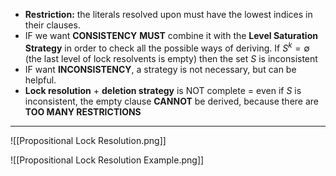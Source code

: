 - **Restriction:** the literals resolved upon must have the lowest indices in their clauses.
- IF we want **CONSISTENCY** **MUST** combine it with the **Level Saturation Strategy** in order to check all the possible ways of deriving. If $S^k = \emptyset$ (the last level of lock resolvents is empty) then the set $S$ is inconsistent
- IF want **INCONSISTENCY**, a strategy is not necessary, but can be helpful.
- **Lock resolution** + **deletion strategy** is NOT complete = even if $S$ is inconsistent, the empty clause **CANNOT** be derived, because there are **TOO MANY RESTRICTIONS**
---

![[Propositional Lock Resolution.png]]

![[Propositional Lock Resolution Example.png]]
